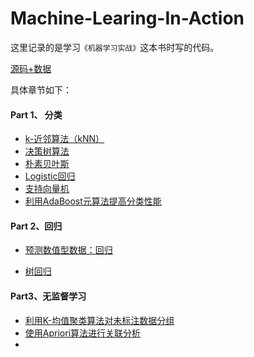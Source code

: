 # Machine-Learing-In-Action
这里记录的是学习`《机器学习实战》`这本书时写的代码。

[源码+数据](http://www.ituring.com.cn/book/download/0019ab9d-0fda-4c17-941b-afe639fcccac)

具体章节如下：
#### Part 1、 分类
- [k-近邻算法（kNN）](https://github.com/plantree/Machine-Learing-In-Action/blob/master/chapter1/%E6%9C%BA%E5%99%A8%E5%AD%A6%E4%B9%A0%E5%AE%9E%E6%88%98-k%E8%BF%91%E9%82%BB%E7%AE%97%E6%B3%95.ipynb)
- [决策树算法](https://github.com/plantree/Machine-Learing-In-Action/blob/master/chapter2/%E6%9C%BA%E5%99%A8%E5%AD%A6%E4%B9%A0%E5%AE%9E%E6%88%98-%E5%86%B3%E7%AD%96%E6%A0%91.ipynb)
- [朴素贝叶斯](https://github.com/plantree/Machine-Learing-In-Action/blob/master/chapter3/%E6%9C%BA%E5%99%A8%E5%AD%A6%E4%B9%A0%E5%AE%9E%E6%88%98-%E5%9F%BA%E4%BA%8E%E6%A6%82%E7%8E%87%E8%AE%BA%E7%9A%84%E5%88%86%E7%B1%BB%E6%96%B9%E6%B3%95%EF%BC%9A%E6%9C%B4%E7%B4%A0%E8%B4%9D%E5%8F%B6%E6%96%AF.ipynb)
- [Logistic回归](https://github.com/plantree/Machine-Learing-In-Action/blob/master/chapter4/%E6%9C%BA%E5%99%A8%E5%AD%A6%E4%B9%A0%E5%AE%9E%E6%88%98-Logistic%E5%9B%9E%E5%BD%92.ipynb)
- [支持向量机](https://github.com/plantree/Machine-Learing-In-Action/blob/master/chapter5/%E6%9C%BA%E5%99%A8%E5%AD%A6%E4%B9%A0%E5%AE%9E%E6%88%98-%E6%94%AF%E6%8C%81%E5%90%91%E9%87%8F%E6%9C%BA.ipynb)
- [利用AdaBoost元算法提高分类性能](https://github.com/plantree/Machine-Learing-In-Action/blob/master/chapter6/%E6%9C%BA%E5%99%A8%E5%AD%A6%E4%B9%A0%E5%AE%9E%E6%88%98-%E5%88%A9%E7%94%A8AdaBoost%E5%85%83%E7%AE%97%E6%B3%95%E6%8F%90%E9%AB%98%E5%88%86%E7%B1%BB%E6%80%A7%E8%83%BD.ipynb)


####  Part 2、回归

- [预测数值型数据：回归](https://github.com/plantree/Machine-Learing-In-Action/blob/master/chapter7/%E9%A2%84%E6%B5%8B%E6%95%B0%E5%80%BC%E5%9E%8B%E6%95%B0%E6%8D%AE%EF%BC%9A%E5%9B%9E%E5%BD%92.ipynb)

- [树回归](https://github.com/plantree/Machine-Learing-In-Action/blob/master/chapter8/%E6%A0%91%E5%9B%9E%E5%BD%92.ipynb)

#### Part3、无监督学习

- [利用K-均值聚类算法对未标注数据分组](https://github.com/plantree/Machine-Learing-In-Action/blob/master/chapter9/%E5%88%A9%E7%94%A8K-%E5%9D%87%E5%80%BC%E8%81%9A%E7%B1%BB%E7%AE%97%E6%B3%95%E5%AF%B9%E6%9C%AA%E6%A0%87%E6%B3%A8%E6%95%B0%E6%8D%AE%E5%88%86%E7%BB%84.ipynb)
- [使用Apriori算法进行关联分析](https://github.com/plantree/Machine-Learing-In-Action/blob/master/chapter10/%E4%BD%BF%E7%94%A8Apriori%E7%AE%97%E6%B3%95%E8%BF%9B%E8%A1%8C%E5%85%B3%E8%81%94%E5%88%86%E6%9E%90.ipynb)
- ​


